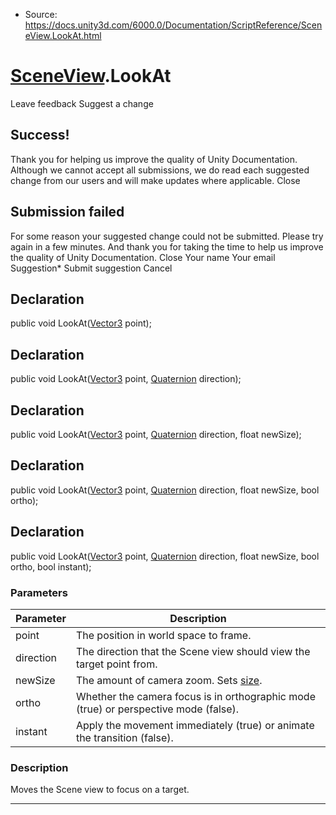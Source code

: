 * Source: https://docs.unity3d.com/6000.0/Documentation/ScriptReference/SceneView.LookAt.html

#  [SceneView](https://docs.unity3d.com/6000.0/Documentation/ScriptReference/SceneView.html).LookAt
Leave feedback
Suggest a change
## Success!
Thank you for helping us improve the quality of Unity Documentation. Although we cannot accept all submissions, we do read each suggested change from our users and will make updates where applicable.
Close
## Submission failed
For some reason your suggested change could not be submitted. Please <a>try again</a> in a few minutes. And thank you for taking the time to help us improve the quality of Unity Documentation.
Close
Your name Your email Suggestion* Submit suggestion
Cancel
## Declaration
public void LookAt([Vector3](https://docs.unity3d.com/6000.0/Documentation/ScriptReference/Vector3.html) point); 
## Declaration
public void LookAt([Vector3](https://docs.unity3d.com/6000.0/Documentation/ScriptReference/Vector3.html) point, [Quaternion](https://docs.unity3d.com/6000.0/Documentation/ScriptReference/Quaternion.html) direction); 
## Declaration
public void LookAt([Vector3](https://docs.unity3d.com/6000.0/Documentation/ScriptReference/Vector3.html) point, [Quaternion](https://docs.unity3d.com/6000.0/Documentation/ScriptReference/Quaternion.html) direction, float newSize); 
## Declaration
public void LookAt([Vector3](https://docs.unity3d.com/6000.0/Documentation/ScriptReference/Vector3.html) point, [Quaternion](https://docs.unity3d.com/6000.0/Documentation/ScriptReference/Quaternion.html) direction, float newSize, bool ortho); 
## Declaration
public void LookAt([Vector3](https://docs.unity3d.com/6000.0/Documentation/ScriptReference/Vector3.html) point, [Quaternion](https://docs.unity3d.com/6000.0/Documentation/ScriptReference/Quaternion.html) direction, float newSize, bool ortho, bool instant); 
### Parameters
Parameter | Description  
---|---  
point | The position in world space to frame.  
direction | The direction that the Scene view should view the target point from.  
newSize | The amount of camera zoom. Sets [size](https://docs.unity3d.com/6000.0/Documentation/ScriptReference/SceneView-size.html).  
ortho | Whether the camera focus is in orthographic mode (true) or perspective mode (false).  
instant | Apply the movement immediately (true) or animate the transition (false).  
### Description
Moves the Scene view to focus on a target.
* * *
